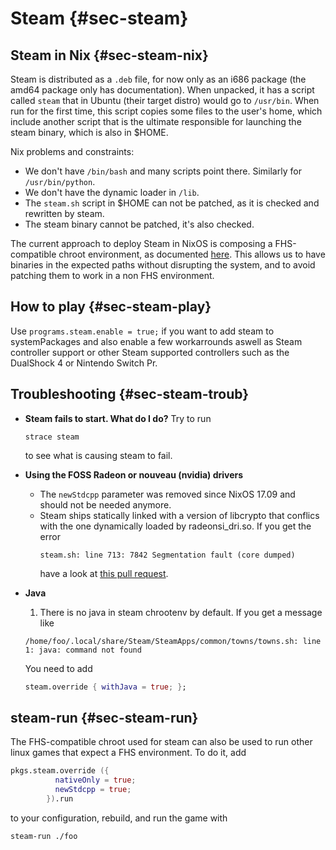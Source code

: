 # Steam {#sec-steam}

## Steam in Nix {#sec-steam-nix}

Steam is distributed as a `.deb` file, for now only as an i686 package (the amd64 package only has documentation). When unpacked, it has a script called `steam` that in Ubuntu (their target distro) would go to `/usr/bin`. When run for the first time, this script copies some files to the user's home, which include another script that is the ultimate responsible for launching the steam binary, which is also in \$HOME.

Nix problems and constraints:

- We don't have `/bin/bash` and many scripts point there. Similarly for `/usr/bin/python`.
- We don't have the dynamic loader in `/lib`.
- The `steam.sh` script in \$HOME can not be patched, as it is checked and rewritten by steam.
- The steam binary cannot be patched, it's also checked.

The current approach to deploy Steam in NixOS is composing a FHS-compatible chroot environment, as documented [here](http://sandervanderburg.blogspot.nl/2013/09/composing-fhs-compatible-chroot.html). This allows us to have binaries in the expected paths without disrupting the system, and to avoid patching them to work in a non FHS environment.

## How to play {#sec-steam-play}

Use `programs.steam.enable = true;` if you want to add steam to systemPackages and also enable a few workarrounds aswell as Steam controller support or other Steam supported controllers such as the DualShock 4 or Nintendo Switch Pr.

## Troubleshooting {#sec-steam-troub}

- **Steam fails to start. What do I do?**
  Try to run

  ```ShellSession
  strace steam
  ```

  to see what is causing steam to fail.

- **Using the FOSS Radeon or nouveau (nvidia) drivers**

  - The `newStdcpp` parameter was removed since NixOS 17.09 and should not be needed anymore.
  - Steam ships statically linked with a version of libcrypto that conflics with the one dynamically loaded by radeonsi_dri.so. If you get the error
    ```
    steam.sh: line 713: 7842 Segmentation fault (core dumped)
    ```
    have a look at [this pull request](https://github.com/NixOS/nixpkgs/pull/20269).

- **Java**

  1. There is no java in steam chrootenv by default. If you get a message like

  ```
  /home/foo/.local/share/Steam/SteamApps/common/towns/towns.sh: line 1: java: command not found
  ```

  You need to add

  ```nix
  steam.override { withJava = true; };
  ```

## steam-run {#sec-steam-run}

The FHS-compatible chroot used for steam can also be used to run other linux games that expect a FHS environment. To do it, add

```nix
pkgs.steam.override ({
          nativeOnly = true;
          newStdcpp = true;
        }).run
```

to your configuration, rebuild, and run the game with

```
steam-run ./foo
```
